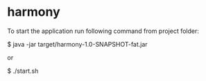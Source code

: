 # harmony

To start the application run following command from project folder:

$ java -jar target/harmony-1.0-SNAPSHOT-fat.jar

or 

$ ./start.sh